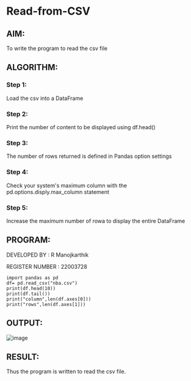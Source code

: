 # Read-from-CSV

## AIM:
To write the program to read the csv file

## ALGORITHM:
### Step 1:
Load the csv into a DataFrame
### Step 2:
Print the number of content to be displayed using df.head()
### Step 3:
The number of rows returned is defined in Pandas option settings
### Step 4:
Check your system's maximum column with the pd.options.disply.max_column statement
### Step 5:
Increase the maximum number of rowa to display the entire DataFrame

## PROGRAM:
DEVELOPED BY : R Manojkarthik

REGISTER NUMBER : 22003728
```
import pandas as pd
df= pd.read_csv("nba.csv")
print(df.head(10))
print(df.tail())
print("column",len(df.axes[0]))
print("rows",len(df.axes[1]))
```
## OUTPUT:
![image](https://user-images.githubusercontent.com/119560395/214846063-dd1caaf4-eb5f-4100-b021-8cab9e806948.png)

## RESULT:
Thus the program is written to read the csv file.
